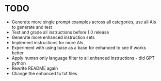 # TODO

- Generate more single prompt examples across all categories, use all AIs to generate and test
- Test and grade all instructions before 1.0 release
- Generate more enhanced instruction sets
- Implement instructions for more AIs
- Experiment with using base as a base for enhanced to see if works better
- Apply human only language filter to all enhanced instructions - did GPT python
- Rewrite README again
- Change the enhanced to txt files
